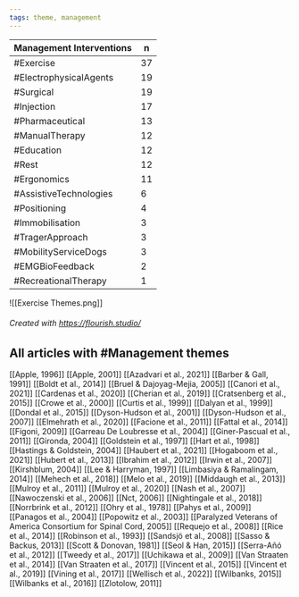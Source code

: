 ```yaml
---
tags: theme, management
---
```


| Management Interventions   | n   |
| -------------------------- | --- |
| #Exercise           | 37  |
| #ElectrophysicalAgents  | 19  |
| #Surgical               | 19  |
| #Injection         | 17  |
| #Pharmaceutical       | 13  |
| #ManualTherapy      | 12  |
| #Education             | 12  |
| #Rest                        | 12  |
| #Ergonomics                 | 11  |
| #AssistiveTechnologies      | 6   |
| #Positioning                | 4   |
| #Immobilisation             | 3   |
| #TragerApproach             | 3   |
| #MobilityServiceDogs       | 3   |
| #EMGBioFeedback             | 2   |
| #RecreationalTherapy        | 1   | 

![[Exercise Themes.png]]
###### Created with https://flourish.studio/

## All articles with #Management themes
[[Apple, 1996]]
[[Apple, 2001]]
[[Azadvari et al., 2021]]
[[Barber & Gall, 1991]]
[[Boldt et al., 2014]]
[[Bruel & Dajoyag-Mejia, 2005]]
[[Canori et al., 2021]]
[[Cardenas et al., 2020]]
[[Cherian et al., 2019]]
[[Cratsenberg et al., 2015]]
[[Crowe et al., 2000]]
[[Curtis et al., 1999]]
[[Dalyan et al., 1999]]
[[Dondal et al., 2015]]
[[Dyson-Hudson et al., 2001]]
[[Dyson-Hudson et al., 2007]]
[[Elmehrath et al., 2020]]
[[Facione et al., 2011]]
[[Fattal et al., 2014]]
[[Figoni, 2009]]
[[Garreau De Loubresse et al., 2004]]
[[Giner-Pascual et al., 2011]]
[[Gironda, 2004]]
[[Goldstein et al., 1997]]
[[Hart et al., 1998]]
[[Hastings & Goldstein, 2004]]
[[Haubert et al., 2021]]
[[Hogaboom et al., 2021]]
[[Hubert et al., 2013]]
[[Ibrahim et al., 2012]]
[[Irwin et al., 2007]]
[[Kirshblum, 2004]]
[[Lee & Harryman, 1997]]
[[Limbasiya & Ramalingam, 2014]]
[[Mehech et al., 2018]]
[[Melo et al., 2019]]
[[Middaugh et al., 2013]]
[[Mulroy et al., 2011]]
[[Mulroy et al., 2020]]
[[Nash et al., 2007]]
[[Nawoczenski et al., 2006]]
[[Nct, 2006]]
[[Nightingale et al., 2018]]
[[Norrbrink et al., 2012]]
[[Ohry et al., 1978]]
[[Pahys et al., 2009]]
[[Panagos et al., 2004]]
[[Popowitz et al., 2003]]
[[Paralyzed Veterans of America Consortium for Spinal Cord, 2005]]
[[Requejo et al., 2008]]
[[Rice et al., 2014]]
[[Robinson et al., 1993]]
[[Sandsjö et al., 2008]]
[[Sasso & Backus, 2013]]
[[Scott & Donovan, 1981]]
[[Seol & Han, 2015]]
[[Serra-Añó et al., 2012]]
[[Tweedy et al., 2017]]
[[Uchikawa et al., 2009]]
[[Van Straaten et al., 2014]]
[[Van Straaten et al., 2017]]
[[Vincent et al., 2015]]
[[Vincent et al., 2019]]
[[Vining et al., 2017]]
[[Wellisch et al., 2022]]
[[Wilbanks, 2015]]
[[Wilbanks et al., 2016]]
[[Zlotolow, 2011]]
